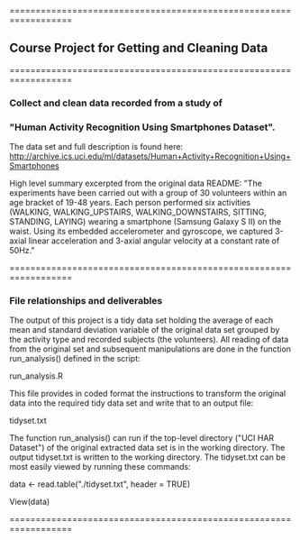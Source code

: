 ==================================================================
## Course Project for Getting and Cleaning Data
==================================================================

### Collect and clean data recorded from a study of
### "Human Activity Recognition Using Smartphones Dataset".

The data set and full description is found here:
http://archive.ics.uci.edu/ml/datasets/Human+Activity+Recognition+Using+Smartphones

High level summary excerpted from the original data README:
"The experiments have been carried out with a group of 30 volunteers within an age bracket of 19-48 years. Each person performed six activities (WALKING, WALKING_UPSTAIRS, WALKING_DOWNSTAIRS, SITTING, STANDING, LAYING) wearing a smartphone (Samsung Galaxy S II) on the waist. Using its embedded accelerometer and gyroscope, we captured 3-axial linear acceleration and 3-axial angular velocity at a constant rate of 50Hz."

==================================================================

### File relationships and deliverables

The output of this project is a tidy data set holding the average of each mean and standard deviation variable of the original data set grouped by the activity type and recorded subjects (the volunteers). All reading of data from the original set and subsequent manipulations are done in the function run_analysis() defined in the script:

run_analysis.R

This file provides in coded format the instructions to transform the original data into the required tidy data set and write that to an output file:

tidyset.txt


The function run_analysis() can run if the top-level directory ("UCI HAR Dataset") of the original extracted data set is in the working directory. The output tidyset.txt is written to the working directory. The tidyset.txt can be most easily viewed by running these commands:

data <- read.table("./tidyset.txt", header = TRUE)

View(data)

==================================================================










